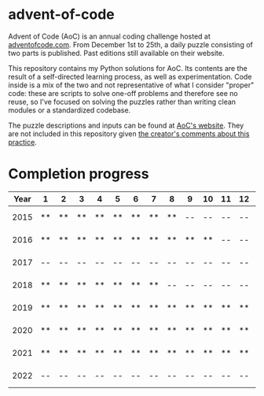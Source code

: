 # advent-of-code
Advent of Code (AoC) is an annual coding challenge hosted at [adventofcode.com](https://www.adventofcode.com). From December 1st to 25th, a daily puzzle consisting of two parts is published. Past editions still available on their website. 

This repository contains my Python solutions for AoC. Its contents are the result of a self-directed learning process, as well as experimentation. Code inside is a mix of the two and not representative of what I consider "proper" code: these are scripts to solve one-off problems and therefore see no reuse, so I've focused on solving the puzzles rather than writing clean modules or a standardized codebase. 

The puzzle descriptions and inputs can be found at [AoC's website](https://adventofcode.com/2019/events). They are not included in this repository given [the creator's comments about this practice](https://www.reddit.com/r/adventofcode/comments/e4mkjq/allowed_to_use_problem_text_as_github_readme/).

# Completion progress

Year  |  1 |  2 |  3 |  4 |  5 |  6 |  7 |  8 |  9 | 10 | 11 | 12 | 13 | 14 | 15 | 16 | 17 | 18 | 19 | 20 | 21 | 22 | 23 | 24 | 25
:---:|:---:|:---:|:---:|:---:|:---:|:---:|:---:|:---:|:---:|:---:|:---:|:---:|:---:|:---:|:---:|:---:|:---:|:---:|:---:|:---:|:---:|:---:|:---:|:---:|:---:|
2015 | ** | ** | ** | ** | ** | ** | ** | ** | -- | -- | -- | -- | -- | -- | -- | -- | -- | -- | -- | -- | -- | -- | -- | -- | --
2016 | ** | ** | ** | ** | ** | ** | ** | ** | ** | ** | -- | -- | -- | -- | -- | -- | -- | -- | -- | -- | -- | -- | -- | -- | --
2017 | -- | -- | -- | -- | -- | -- | -- | -- | -- | -- | -- | -- | -- | -- | -- | -- | -- | -- | -- | -- | -- | -- | -- | -- | --
2018 | ** | ** | ** | ** | ** | ** | ** | -- | -- | -- | -- | -- | -- | -- | -- | -- | -- | -- | -- | -- | -- | -- | -- | -- | --
2019 | ** | ** | ** | ** | ** | ** | ** | ** | ** | ** | ** | ** | ** | -- | -- | -- | -- | -- | -- | -- | -- | -- | -- | -- | --
2020 | ** | ** | ** | ** | ** | ** | ** | ** | ** | ** | ** | ** | ** | ** | ** | ** | ** | ** | -- | -- | -- | -- | -- | -- | --
2021 | ** | ** | ** | ** | ** | ** | ** | ** | ** | ** | ** | ** | ** | ** | ** | ** | * | -- | -- | -- | -- | -- | -- | -- | --
2022 | -- | -- | -- | -- | -- | -- | -- | -- | -- | -- | -- | -- | -- | -- | -- | -- | -- | -- | -- | -- | -- | -- | -- | -- | --